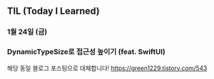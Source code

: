 ## TIL (Today I Learned)

### 1월 24일 (금)    
### DynamicTypeSize로 접근성 높이기 (feat. SwiftUI)
해당 동일 블로그 포스팅으로 대체합니다!
https://green1229.tistory.com/543   

